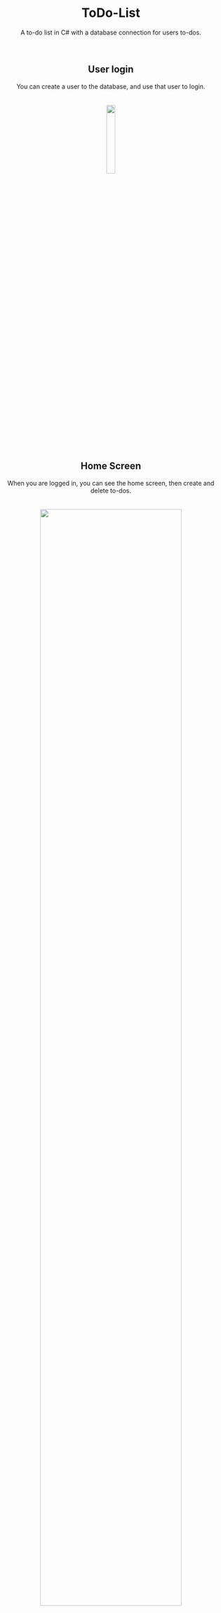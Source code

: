 # <div align="center">ToDo-List</div>
<div align="center">A to-do list in C# with a database connection for users to-dos.</div>
<br><br>

## <div align="center">User login</div>
<div align="center">You can create a user to the database, and use that user to login.</div>
<br><br>
<div align="center">
<img src="https://i.gyazo.com/8e1ddd8db20a3d6464379a5399d1daec.png" align="center" width="20%" height="20%"/>
</div>

## <div align="center">Home Screen</div>
<div align="center">When you are logged in, you can see the home screen, then create and delete to-dos.</div>
<br><br>
<div align="center">
<img src="https://i.gyazo.com/f38515f9371e5967f4682ede0a2ce93a.png" align="center" width="80%" height="80%"/>
</div>
